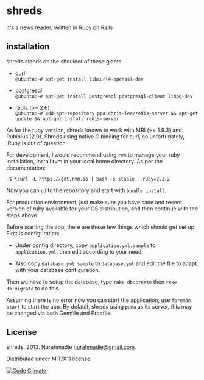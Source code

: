 shreds
===

It's a news reader, written in Ruby on Rails.


installation
---

shreds stands on the shoulder of these giants:

- curl  
`@ubuntu:~# apt-get install libcurl4-openssl-dev`

- postgresql  
`@ubuntu:~# apt-get install postgresql postgresql-client libpq-dev`

- redis (>= 2.6)   
  `@ubuntu:~# add-apt-repository ppa:chris-lea/redis-server && apt-get update && apt-get install redis-server`

As for the ruby version, shreds known to work with MRI (>= 1.9.3) and Rubinius (2.0). Shreds using native C binding for curl, so unfortunately, jRuby is out of question.

For development, I would recommend using `rvm` to manage your ruby installation, install rvm in your local home directory. As per the documentation:  

`~$ \curl -L https://get.rvm.io | bash -s stable --ruby=2.1.2`

Now you can `cd` to the repository and start with `bundle install`.

For production environment, just make sure you have sane and recent version of ruby available for your OS distribution, and then continue with the steps above.

Before starting the app, there are these few things which should get set up:  
First is configuration:

- Under config directory, copy `application.yml.sample` to `application.yml`, then edit according to your need.

- Also copy `database.yml.sample` to `database.yml` and edit the file to adapt with your database configuration.

Then we have to setup the database, type `rake db:create` then `rake db:migrate` to do this.

Assuming there is no error now you can start the application, use `foreman start` to start the app. By default, shreds using `puma` as its server, this may be changed via both Gemfile and Procfile.

License
---
shreds. 2013. Nurahmadie <nurahmadie@gmail.com>.

Distributed under MIT/X11 license.

[![Code Climate](https://codeclimate.com/github/fudanchii/shreds/badges/gpa.svg)](https://codeclimate.com/github/fudanchii/shreds)
